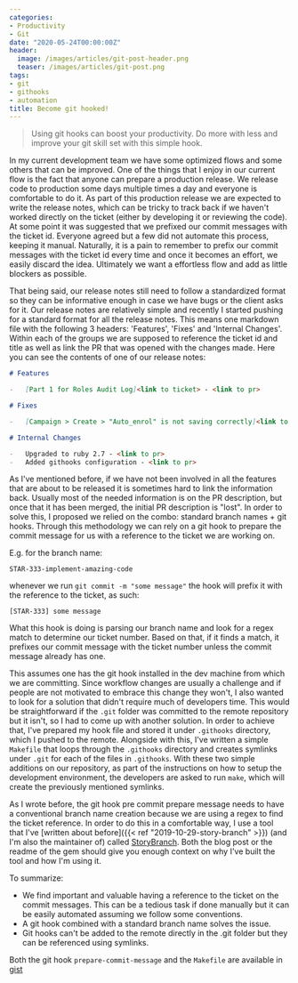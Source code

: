 ```yaml
---
categories:
- Productivity
- Git
date: "2020-05-24T00:00:00Z"
header:
  image: /images/articles/git-post-header.png
  teaser: /images/articles/git-post.png
tags:
- git
- githooks
- automation
title: Become git hooked!
---
```


> Using git hooks can boost your productivity. Do more with less and improve your git skill set with this simple hook.

In my current development team we have some optimized flows and some others that can be improved. One of the things that I enjoy in our current flow is the fact that anyone can prepare a production release. We release code to production some days multiple times a day and everyone is comfortable to do it. As part of this production release we are expected to write the release notes, which can be tricky to track back if we haven't worked directly on the ticket (either by developing it or reviewing the code). At some point it was suggested that we prefixed our commit messages with the ticket id. Everyone agreed but a few did not automate this process, keeping it manual. Naturally, it is a pain to remember to prefix our commit messages with the ticket id every time and once it becomes an effort, we easily discard the idea. Ultimately we want a effortless flow and add as little blockers as possible.

That being said, our release notes still need to follow a standardized format so they can be informative enough in case we have bugs or the client asks for it. Our release notes are relatively simple and recently I started pushing for a standard format for all the release notes. This means one markdown file with the following 3 headers: 'Features', 'Fixes' and 'Internal Changes'. Within each of the groups we are supposed to reference the ticket id and title as well as link the PR that was opened with the changes made. Here you can see the contents of one of our release notes:

```markdown
# Features

-   [Part 1 for Roles Audit Log]<link to ticket> - <link to pr>

# Fixes

-   [Campaign > Create > "Auto_enrol" is not saving correctly]<link to ticket> - <link to pr>

# Internal Changes

-   Upgraded to ruby 2.7 - <link to pr>
-   Added githooks configuration - <link to pr>

```

As I've mentioned before, if we have not been involved in all the features that are about to be released it is sometimes hard to link the information back. Usually most of the needed information is on the PR description, but once that it has been merged, the initial PR description is "lost". In order to solve this, I proposed we relied on the combo: standard branch names + git hooks. Through this methodology we can rely on a git hook to prepare the commit message for us with a reference to the ticket we are working on.

E.g. for the branch name:
```
STAR-333-implement-amazing-code
```
whenever we run `git commit -m "some message"` the hook will prefix it with the reference to the ticket, as such:
```
[STAR-333] some message
```

What this hook is doing is parsing our branch name and look for a regex match to determine our ticket number. Based on that, if it finds a match, it prefixes our commit message with the ticket number unless the commit message already has one.

This assumes one has the git hook installed in the dev machine from which we are committing. Since workflow changes are usually a challenge and if people are not motivated to embrace this change they won't, I also wanted to look for a solution that didn't require much of developers time. This would be straightforward if the `.git` folder was committed to the remote repository but it isn't, so I had to come up with another solution. In order to achieve that, I've prepared my hook file and stored it under `.githooks` directory, which I pushed to the remote. Alongside with this, I've written a simple `Makefile` that loops through the `.githooks` directory and creates symlinks under `.git` for each of the files in `.githooks`.
With these two simple additions on our repository, as part of the instructions on how to setup the development environment, the developers are asked to run `make`, which will create the previously mentioned symlinks.

As I wrote before, the git hook pre commit prepare message needs to have a conventional branch name creation because we are using a regex to find the ticket reference. In order to do this in a comfortable way, I use a tool that I've [written about before]({{< ref "2019-10-29-story-branch" >}}) (and I'm also the maintainer of) called [StoryBranch](https://github.com/story-branch/story_branch). Both the blog post or the readme of the gem should give you enough context on why I've built the tool and how I'm using it.

To summarize:

- We find important and valuable having a reference to the ticket on the commit messages. This can be a tedious task if done manually but it can be easily automated assuming we follow some conventions.
- A git hook combined with a standard branch name solves the issue.
- Git hooks can't be added to the remote directly in the .git folder but they can be referenced using symlinks.

Both the git hook `prepare-commit-message` and the `Makefile` are available in [gist](https://gist.github.com/rpbaltazar/969206aa33617325d985b1daf1c0d8eb)
